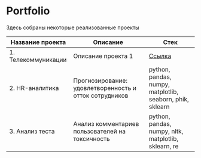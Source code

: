 # Portfolio
Здесь собраны некоторые реализованные проекты

| Название проекта | Описание | Стек |
|------------------|----------|--------|
|1. Телекоммуникации        | Описание проекта 1 | [Ссылка](https://example.com) |
|2. HR-аналитика     |  Прогнозирование: удовлетворенность и отток сотрудников | python, pandas, numpy, matplotlib, seaborn, phik, sklearn
|3. Анализ теста | Анализ комментариев пользователей на токсичность | python, pandas, numpy, nltk, matplotlib, sklearn, re
